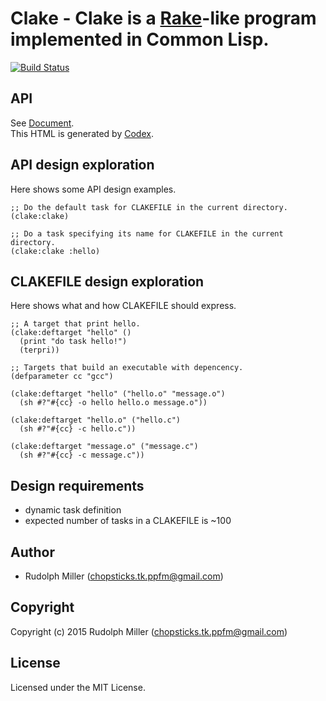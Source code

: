 # Clake - Clake is a [Rake](https://github.com/ruby/rake)-like program implemented in Common Lisp.
[![Build Status](https://circleci.com/gh/Rudolph-Miller/clake.svg?style=shield)](https://circleci.com/gh/Rudolph-Miller/clake)

## API

See [Document](https://rudolph-miller.github.io/clake/overview.html).  
This HTML is generated by [Codex](https://github.com/CommonDoc/codex).


## API design exploration

Here shows some API design examples.

    ;; Do the default task for CLAKEFILE in the current directory.
    (clake:clake)
    
    ;; Do a task specifying its name for CLAKEFILE in the current directory.
    (clake:clake :hello)

## CLAKEFILE design exploration

Here shows what and how CLAKEFILE should express.

    ;; A target that print hello.
    (clake:deftarget "hello" ()
      (print "do task hello!")
      (terpri))

    ;; Targets that build an executable with depencency.
    (defparameter cc "gcc")

    (clake:deftarget "hello" ("hello.o" "message.o")
      (sh #?"#{cc} -o hello hello.o message.o"))

    (clake:deftarget "hello.o" ("hello.c")
      (sh #?"#{cc} -c hello.c"))

    (clake:deftarget "message.o" ("message.c")
      (sh #?"#{cc} -c message.c"))

## Design requirements
- dynamic task definition
- expected number of tasks in a CLAKEFILE is ~100

## Author

* Rudolph Miller (chopsticks.tk.ppfm@gmail.com)

## Copyright

Copyright (c) 2015 Rudolph Miller (chopsticks.tk.ppfm@gmail.com)

## License

Licensed under the MIT License.
